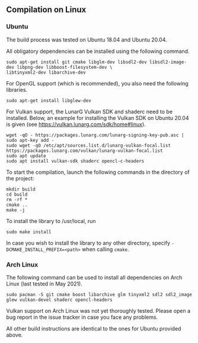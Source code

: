 ## Compilation on Linux

### Ubuntu

The build process was tested on Ubuntu 18.04 and Ubuntu 20.04.

All obligatory dependencies can be installed using the following command.

```
sudo apt-get install git cmake libglm-dev libsdl2-dev libsdl2-image-dev libpng-dev libboost-filesystem-dev \
libtinyxml2-dev libarchive-dev
```

For OpenGL support (which is recommended), you also need the following libraries.

```
sudo apt-get install libglew-dev
```

For Vulkan support, the LunarG Vulkan SDK and shaderc need to be installed. Below, an example for installing the
Vulkan SDK on Ubuntu 20.04 is given (see https://vulkan.lunarg.com/sdk/home#linux).

```
wget -qO - https://packages.lunarg.com/lunarg-signing-key-pub.asc | sudo apt-key add -
sudo wget -qO /etc/apt/sources.list.d/lunarg-vulkan-focal.list https://packages.lunarg.com/vulkan/lunarg-vulkan-focal.list
sudo apt update
sudo apt install vulkan-sdk shaderc opencl-c-headers
```

To start the compilation, launch the following commands in the directory of the project:

```
mkdir build
cd build
rm -rf *
cmake ..
make -j
```

To install the library to /usr/local, run

```
sudo make install
```

In case you wish to install the library to any other directory, specify `-DCMAKE_INSTALL_PREFIX=<path>` when calling
`cmake`.


### Arch Linux

The following command can be used to install all dependencies on Arch Linux (last tested in May 2021).

```
sudo pacman -S git cmake boost libarchive glm tinyxml2 sdl2 sdl2_image glew vulkan-devel shaderc opencl-headers
```

Vulkan support on Arch Linux was not yet thoroughly tested. Please open a bug report in the issue tracker in case you
face any problems.

All other build instructions are identical to the ones for Ubuntu provided above.
